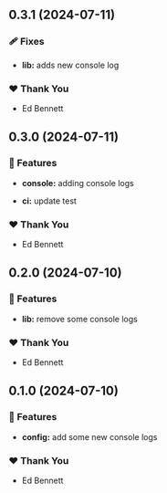 ## 0.3.1 (2024-07-11)


### 🩹 Fixes

- **lib:** adds new console log


### ❤️  Thank You

- Ed Bennett

## 0.3.0 (2024-07-11)


### 🚀 Features

- **console:** adding console logs

- **ci:** update test


### ❤️  Thank You

- Ed Bennett

## 0.2.0 (2024-07-10)


### 🚀 Features

- **lib:** remove some console logs


### ❤️  Thank You

- Ed Bennett

## 0.1.0 (2024-07-10)


### 🚀 Features

- **config:** add some new console logs


### ❤️  Thank You

- Ed Bennett